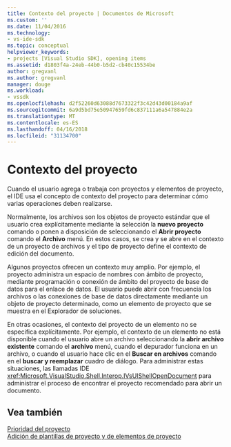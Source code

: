 ```yaml
---
title: Contexto del proyecto | Documentos de Microsoft
ms.custom: ''
ms.date: 11/04/2016
ms.technology:
- vs-ide-sdk
ms.topic: conceptual
helpviewer_keywords:
- projects [Visual Studio SDK], opening items
ms.assetid: d1803f4a-24eb-44b0-b5d2-cb40c15534be
author: gregvanl
ms.author: gregvanl
manager: douge
ms.workload:
- vssdk
ms.openlocfilehash: d2f52260d63088d7673322f3c42d43d00184a9af
ms.sourcegitcommit: 6a9d5bd75e50947659fd6c837111a6a547884e2a
ms.translationtype: MT
ms.contentlocale: es-ES
ms.lasthandoff: 04/16/2018
ms.locfileid: "31134700"
---
```

# <a name="project-context"></a>Contexto del proyecto
Cuando el usuario agrega o trabaja con proyectos y elementos de proyecto, el IDE usa el concepto de contexto del proyecto para determinar cómo varias operaciones deben realizarse.  
  
 Normalmente, los archivos son los objetos de proyecto estándar que el usuario crea explícitamente mediante la selección la **nuevo proyecto** comando o ponen a disposición de seleccionando el **Abrir proyecto** comando el  **Archivo** menú. En estos casos, se crea y se abre en el contexto de un proyecto de archivos y el tipo de proyecto define el contexto de edición del documento.  
  
 Algunos proyectos ofrecen un contexto muy amplio. Por ejemplo, el proyecto administra un espacio de nombres con ámbito de proyecto, mediante programación o conexión de ámbito del proyecto de base de datos para el enlace de datos. El usuario puede abrir con frecuencia los archivos o las conexiones de base de datos directamente mediante un objeto de proyecto determinado, como un elemento de proyecto que se muestra en el Explorador de soluciones.  
  
 En otras ocasiones, el contexto del proyecto de un elemento no se especifica explícitamente. Por ejemplo, el contexto de un elemento no está disponible cuando el usuario abre un archivo seleccionando la **abrir archivo existente** comando el **archivo** menú, cuando el depurador funciona en un archivo, o cuando el usuario hace clic en el **Buscar en archivos** comando en el **buscar y reemplazar** cuadro de diálogo. Para administrar estas situaciones, las llamadas IDE <xref:Microsoft.VisualStudio.Shell.Interop.IVsUIShellOpenDocument> para administrar el proceso de encontrar el proyecto recomendado para abrir un documento.  
  
## <a name="see-also"></a>Vea también  
 [Prioridad del proyecto](../../extensibility/internals/project-priority.md)   
 [Adición de plantillas de proyecto y de elementos de proyecto](../../extensibility/internals/adding-project-and-project-item-templates.md)